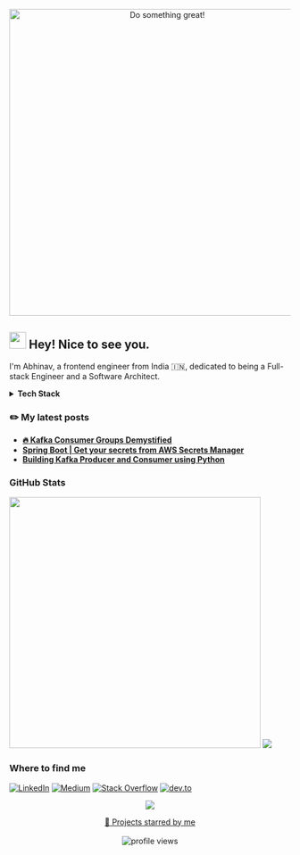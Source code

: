 <p align="center">
  <img src="../assets/do-something-great.gif" alt="Do something great!" width="550")
</p>


<h2><img src="https://emojis.slackmojis.com/emojis/images/1531849430/4246/blob-sunglasses.gif?1531849430" width="30"/> Hey! Nice to see you.</h2>

I'm Abhinav, a frontend engineer from India 🇮🇳, dedicated to being a Full-stack Engineer and a Software Architect.


<details>
  <summary><b>Tech Stack</b></summary>
  <br/>
  <p align="left">
    <img src="https://img.shields.io/badge/Java-ED8B00?style=flat-square&logo=java&logoColor=white alt="Java"/>
    <img src="https://img.shields.io/badge/c-%2300599C.svg?style=flat-square&logo=c&logoColor=white alt="C"/>
    <img src="https://img.shields.io/badge/python-3670A0?style=flat-square&logo=python&logoColor=ffdd54 alt="Python"/>
    <img src="https://img.shields.io/badge/html5-%23E34F26.svg?style=flat-square&logo=html5&logoColor=white alt="HTML5"/>
    <img src="https://img.shields.io/badge/javascript-%23323330.svg?style=flat-square&logo=javascript&logoColor=%23F7DF1E alt=""/>
    <img src="https://img.shields.io/badge/typescript-%23007ACC.svg?style=flat-square&logo=typescript&logoColor=white alt=""/>
    <img src="https://img.shields.io/badge/spring-%236DB33F.svg?style=flat-square&logo=spring&logoColor=white alt=""/>
    <img src="https://img.shields.io/badge/Apache%20Kafka-000?style=flat-square&logo=apachekafka alt=""/>
    <img src="https://img.shields.io/badge/-ElasticSearch-005571?style=flat-square&logo=elasticsearch alt=""/>
    <img src="https://img.shields.io/badge/JWT-black?style=flat-square&logo=JSON%20web%20tokens alt=""/>
    <img src="https://img.shields.io/badge/cassandra-%231287B1.svg?style=flat-square&logo=apache-cassandra&logoColor=white alt=""/>
    <img src="https://img.shields.io/badge/mysql-%2300f.svg?style=flat-square&logo=mysql&logoColor=white alt=""/>
    <img src="https://img.shields.io/badge/postgres-%23316192.svg?style=flat-square&logo=postgresql&logoColor=white alt=""/>
    <img src="https://img.shields.io/badge/redis-%23DD0031.svg?style=flat-square&logo=redis&logoColor=white alt=""/>
    <img src="https://img.shields.io/badge/Oracle-F80000?style=flat-square&logo=Oracle&logoColor=white alt=""/>
    <img src="https://img.shields.io/badge/react-%2320232a.svg?style=flat-square&logo=react&logoColor=%2361DAFB alt=""/>
    <img src="https://img.shields.io/badge/angular-%23DD0031.svg?style=flat-square&logo=angular&logoColor=white alt=""/>
    <img src="https://img.shields.io/badge/css3-%231572B6.svg?style=flat-square&logo=css3&logoColor=white alt=""/>
    <img src="https://img.shields.io/badge/docker-%230db7ed.svg?style=flat-square&logo=docker&logoColor=white alt=""/>
    <img src="https://img.shields.io/badge/kubernetes-%23326ce5.svg?style=flat-square&logo=kubernetes&logoColor=white alt=""/>
    <img src="https://img.shields.io/badge/AWS-%23FF9900.svg?style=flat-square&logo=amazon-aws&logoColor=white alt=""/>
    <img src="https://img.shields.io/badge/jenkins-%232C5263.svg?style=flat-square&logo=jenkins&logoColor=white alt=""/>
    <img src="https://img.shields.io/badge/apache%20tomcat-%23F8DC75.svg?style=flat-square&logo=apache-tomcat&logoColor=black alt="Apache Tomcat"/>
    <img src="https://img.shields.io/badge/Gradle-02303A.svg?style=flat-square&logo=Gradle&logoColor=white alt="Gradle"/>
    <img src="https://img.shields.io/badge/Apache%20Maven-C71A36?style=flat-square&logo=Apache%20Maven&logoColor=white alt=""/>
    <img src="https://img.shields.io/badge/NPM-%23000000.svg?style=flat-square&logo=npm&logoColor=white alt=""/>
    <img src="https://img.shields.io/badge/bitbucket-%230047B3.svg?style=flat-square&logo=bitbucket&logoColor=white alt=""/>
    <img src="https://img.shields.io/badge/git-%23F05033.svg?style=flat-square&logo=git&logoColor=white alt=""/>
    <img src="https://img.shields.io/badge/github-%23121011.svg?style=flat-square&logo=github&logoColor=white alt=""/>
    <img src="https://img.shields.io/badge/gitlab-%23181717.svg?style=flat-square&logo=gitlab&logoColor=white alt=""/>
    <img src="https://img.shields.io/badge/-PERFORCE%20HELIX-00AEEF?style=flat-square&logo=Perforce&logoColor=white alt=""/>
    <img src="https://img.shields.io/badge/subversion-%23809CC9.svg?style=flat-square&logo=subversion&logoColor=white alt=""/>
    <img src="https://img.shields.io/badge/-Swagger-%23Clojure?style=flat-square&logo=swagger&logoColor=white alt=""/>
    <img src="https://img.shields.io/badge/shell_script-%23121011.svg?style=flat-square&logo=gnu-bash&logoColor=white alt=""/>
    <img src="https://img.shields.io/badge/Markdown-000000?style=flat-square&logo=markdown&logoColor=white alt=""/>
    <img src="https://img.shields.io/badge/Postman-FF6C37?style=flat-square&logo=postman&logoColor=white alt=""/>
    <img src="https://img.shields.io/badge/jira-%230A0FFF.svg?style=flat-square&logo=jira&logoColor=white alt=""/>
    <img src="https://img.shields.io/badge/Linux-FCC624?style=flat-square&logo=linux&logoColor=black alt=""/>
    <img src="https://img.shields.io/badge/mac%20os-000000?style=flat-square&logo=macos&logoColor=F0F0F0 alt=""/>
    <img src="https://img.shields.io/badge/Windows-0078D6?style=flat-square&logo=windows&logoColor=white alt=""/>
  </p>
</details>

### ✏️ My latest posts

- **[🔥 Kafka Consumer Groups Demystified](https://medium.com/@abhinav-nath/kafka-consumer-groups-demystified-2fc873034b17)**
- **[Spring Boot | Get your secrets from AWS Secrets Manager](https://medium.com/@abhinav-nath/spring-boot-get-your-secrets-from-aws-secrets-manager-e339403199f9)**
- **[Building Kafka Producer and Consumer using Python](https://medium.com/@abhinav-nath/building-kafka-producer-and-consumer-using-python-7e1e7ad4d2d1)**


### GitHub Stats

<div>
  <img src="https://github-readme-streak-stats.herokuapp.com/?user=abhinav-nath&theme=gotham&hide_border=true" width="450" />
  <img src="https://github-readme-stats.vercel.app/api/top-langs/?username=abhinav-nath&theme=gotham&hide_border=false&include_all_commits=true&count_private=true&layout=compact&hide_border=true" />
</div>

### Where to find me
[![LinkedIn](https://img.shields.io/badge/-Linkedin-blue?logo=linkedin&style=flat)](https://www.linkedin.com/in/abhinav-nath/)
[![Medium](https://img.shields.io/badge/Medium-12100E?style=flat-square&logo=medium&logoColor=white)](https://medium.com/@abhinav-nath)
[![Stack Overflow](https://img.shields.io/badge/-Stack%20Overflow-orange?logo=stack-overflow&logoColor=white&style=flat)](https://stackoverflow.com/users/10371864/abhinav) 
[![dev.to](https://img.shields.io/badge/dev.to-0A0A0A?style=flat-square&logo=devdotto&logoColor=white)](https://dev.to/abhinav_nath)


<p align="center">
  <img src="https://capsule-render.vercel.app/api?type=waving&color=gradient&height=60&section=footer"/>
</p>

<p align="center">
  <a href="https://github.com/abhinav-nath?tab=stars">🌟 Projects starred by me</a><br/><br/>
  <img src="https://gpvc.arturio.dev/abhinav-nath" alt="profile views">
</p>
